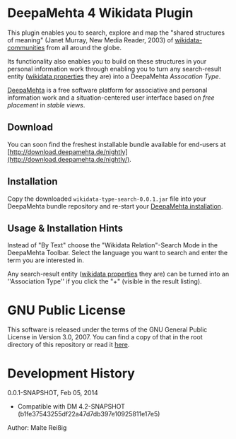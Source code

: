 
# DeepaMehta 4 Wikidata Plugin

This plugin enables you to search, explore and map the "shared structures of meaning" (Janet Murray, New Media Reader, 2003) of [wikidata-communities](http://www.wikidata.org/wiki) from all around the globe.

Its functionality also enables you to build on these structures in your personal information work through enabling you to turn any search-result entity ([wikidata properties](http://meta.wikimedia.org/wiki/Wikidata/Data_model#Properties) they are) into a DeepaMehta *Assocation Type*.

[DeepaMehta](http://www.deepamehta.de) is a free software platform for associative and personal information work and a situation-centered user interface based on *free placement* in *stable views*.


## Download

You can soon find the freshest installable bundle available for end-users at [http://download.deepamehta.de/nightly](http://download.deepamehta.de/nightly/).


## Installation

Copy the downloaded `wikidata-type-search-0.0.1.jar` file into your DeepaMehta bundle repository and re-start your [DeepaMehta installation](https://github.com/jri/deepamehta#requirements).


## Usage & Installation Hints

Instead of "By Text" choose the "Wikidata Relation"-Search Mode in the DeepaMehta Toolbar. Select the language you want to search and enter the term you are interested in.

Any search-result entity ([wikidata properties](http://meta.wikimedia.org/wiki/Wikidata/Data_model#Properties) they are) can be turned into an ''Association Type'' if you click the "+" (visible in the result listing).


# GNU Public License

This software is released under the terms of the GNU General Public License in Version 3.0, 2007. You can find a copy of that in the root directory of this repository or read it [here](http://www.gnu.org/licenses/gpl).


# Development History

0.0.1-SNAPSHOT, Feb 05, 2014

- Compatible with DM 4.2-SNAPSHOT (b1fe37543255df22a47d7db397e10925811e17e5)

Author: Malte Reißig

